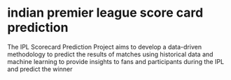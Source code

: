 # indian premier league score card prediction 
The IPL Scorecard Prediction Project aims to develop a data-driven methodology to predict the results of  matches using historical data and machine learning to provide insights to fans and participants during the IPL and predict the winner
